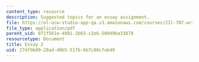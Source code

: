 ```yaml
---
content_type: resource
description: Suggested topics for an essay assignment.
file: https://ol-ocw-studio-app-qa.s3.amazonaws.com/courses/21l-707-writing-early-american-lives-gender-race-nation-faith-fall-2005/27df9b0928add0b5517bbb7c08cfab49_21l707f05essay2.pdf
file_type: application/pdf
parent_uid: 071f561e-4081-2b63-c2e6-50949ba33878
resourcetype: Document
title: Essay 2
uid: 27df9b09-28ad-d0b5-517b-bb7c08cfab49
---
```

